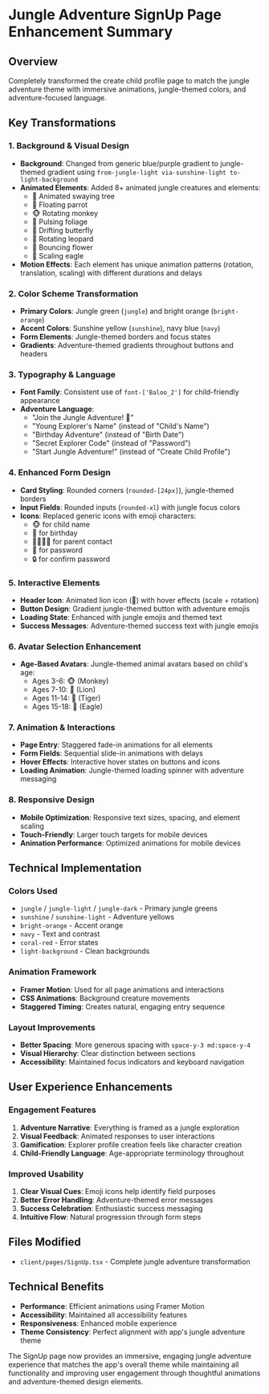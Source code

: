 # Jungle Adventure SignUp Page Enhancement Summary

## Overview

Completely transformed the create child profile page to match the jungle adventure theme with immersive animations, jungle-themed colors, and adventure-focused language.

## Key Transformations

### 1. **Background & Visual Design**

- **Background**: Changed from generic blue/purple gradient to jungle-themed gradient using `from-jungle-light via-sunshine-light to-light-background`
- **Animated Elements**: Added 8+ animated jungle creatures and elements:
  - 🌳 Animated swaying tree
  - 🦜 Floating parrot
  - 🐵 Rotating monkey
  - 🌿 Pulsing foliage
  - 🦋 Drifting butterfly
  - 🐆 Rotating leopard
  - 🌺 Bouncing flower
  - 🦅 Scaling eagle
- **Motion Effects**: Each element has unique animation patterns (rotation, translation, scaling) with different durations and delays

### 2. **Color Scheme Transformation**

- **Primary Colors**: Jungle green (`jungle`) and bright orange (`bright-orange`)
- **Accent Colors**: Sunshine yellow (`sunshine`), navy blue (`navy`)
- **Form Elements**: Jungle-themed borders and focus states
- **Gradients**: Adventure-themed gradients throughout buttons and headers

### 3. **Typography & Language**

- **Font Family**: Consistent use of `font-['Baloo_2']` for child-friendly appearance
- **Adventure Language**:
  - "Join the Jungle Adventure! 🌟"
  - "Young Explorer's Name" (instead of "Child's Name")
  - "Birthday Adventure" (instead of "Birth Date")
  - "Secret Explorer Code" (instead of "Password")
  - "Start Jungle Adventure!" (instead of "Create Child Profile")

### 4. **Enhanced Form Design**

- **Card Styling**: Rounded corners (`rounded-[24px]`), jungle-themed borders
- **Input Fields**: Rounded inputs (`rounded-xl`) with jungle focus colors
- **Icons**: Replaced generic icons with emoji characters:
  - 🐵 for child name
  - 🎂 for birthday
  - 👨‍👩‍👧‍👦 for parent contact
  - 🔐 for password
  - 🔒 for confirm password

### 5. **Interactive Elements**

- **Header Icon**: Animated lion icon (🦁) with hover effects (scale + rotation)
- **Button Design**: Gradient jungle-themed button with adventure emojis
- **Loading State**: Enhanced with jungle emojis and themed text
- **Success Messages**: Adventure-themed success text with jungle emojis

### 6. **Avatar Selection Enhancement**

- **Age-Based Avatars**: Jungle-themed animal avatars based on child's age:
  - Ages 3-6: 🐵 (Monkey)
  - Ages 7-10: 🦁 (Lion)
  - Ages 11-14: 🐅 (Tiger)
  - Ages 15-18: 🦅 (Eagle)

### 7. **Animation & Interactions**

- **Page Entry**: Staggered fade-in animations for all elements
- **Form Fields**: Sequential slide-in animations with delays
- **Hover Effects**: Interactive hover states on buttons and icons
- **Loading Animation**: Jungle-themed loading spinner with adventure messaging

### 8. **Responsive Design**

- **Mobile Optimization**: Responsive text sizes, spacing, and element scaling
- **Touch-Friendly**: Larger touch targets for mobile devices
- **Animation Performance**: Optimized animations for mobile devices

## Technical Implementation

### Colors Used

- `jungle` / `jungle-light` / `jungle-dark` - Primary jungle greens
- `sunshine` / `sunshine-light` - Adventure yellows
- `bright-orange` - Accent orange
- `navy` - Text and contrast
- `coral-red` - Error states
- `light-background` - Clean backgrounds

### Animation Framework

- **Framer Motion**: Used for all page animations and interactions
- **CSS Animations**: Background creature movements
- **Staggered Timing**: Creates natural, engaging entry sequence

### Layout Improvements

- **Better Spacing**: More generous spacing with `space-y-3 md:space-y-4`
- **Visual Hierarchy**: Clear distinction between sections
- **Accessibility**: Maintained focus indicators and keyboard navigation

## User Experience Enhancements

### Engagement Features

1. **Adventure Narrative**: Everything is framed as a jungle exploration
2. **Visual Feedback**: Animated responses to user interactions
3. **Gamification**: Explorer profile creation feels like character creation
4. **Child-Friendly Language**: Age-appropriate terminology throughout

### Improved Usability

1. **Clear Visual Cues**: Emoji icons help identify field purposes
2. **Better Error Handling**: Adventure-themed error messages
3. **Success Celebration**: Enthusiastic success messaging
4. **Intuitive Flow**: Natural progression through form steps

## Files Modified

- `client/pages/SignUp.tsx` - Complete jungle adventure transformation

## Technical Benefits

- **Performance**: Efficient animations using Framer Motion
- **Accessibility**: Maintained all accessibility features
- **Responsiveness**: Enhanced mobile experience
- **Theme Consistency**: Perfect alignment with app's jungle adventure theme

The SignUp page now provides an immersive, engaging jungle adventure experience that matches the app's overall theme while maintaining all functionality and improving user engagement through thoughtful animations and adventure-themed design elements.
